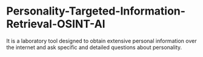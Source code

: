 # Personality-Targeted-Information-Retrieval-OSINT-AI
It is a laboratory tool designed to obtain extensive personal information over the internet and ask specific and detailed questions about personality.

